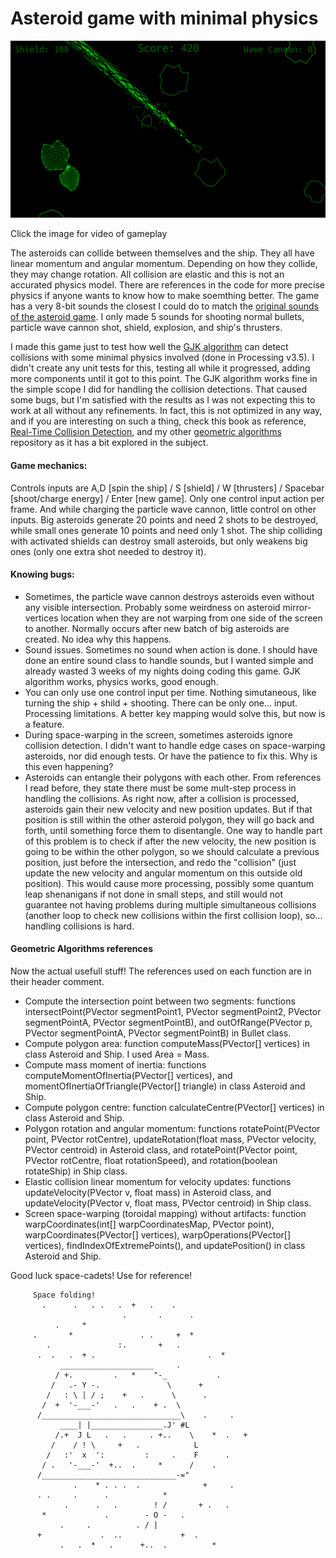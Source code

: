 # Asteroid game with minimal physics

[![Asteroid game thumbnail](https://github.com/volfegan/Asteroid_game_with_physics/blob/main/inGameIMGs/frame%201251.png)](https://youtu.be/Gjoe6_RhmbU)

Click the image for video of gameplay

The asteroids can collide between themselves and the ship. They all have linear momentum and angular momentum. Depending on how they collide, they may change rotation. All collision are elastic and this is not an accurated physics model. There are references in the code for more precise physics if anyone wants to know how to make soemthing better. The game has a very 8-bit sounds the closest I could do to match the [original sounds of the asteroid game](http://www.classicgaming.cc/classics/asteroids/sounds). I only made 5 sounds for shooting normal bullets, particle wave cannon shot, shield, explosion, and ship's thrusters.

I made this game just to test how well the [GJK algorithm](https://github.com/volfegan/GeometricAlgorithms/tree/master/GJK_collision_detection) can detect collisions with some minimal physics involved (done in Processing v3.5). I didn't create any unit tests for this, testing all while it progressed, adding more components until it got to this point. The GJK algorithm works fine in the simple scope I did for handling the collision detections. That caused some bugs, but I'm satisfied with the results as I was not expecting this to work at all without any refinements. In fact, this is not optimized in any way, and if you are interesting on such a thing, check this book as reference, [Real-Time Collision Detection](http://www.r-5.org/files/books/computers/algo-list/realtime-3d/Christer_Ericson-Real-Time_Collision_Detection-EN.pdf), and my other [geometric algorithms](https://github.com/volfegan/GeometricAlgorithms) repository as it has a bit explored in the subject.

#### Game mechanics:

Controls inputs are A,D [spin the ship] / S [shield] / W [thrusters] / Spacebar [shoot/charge energy] / Enter [new game]. Only one control input action per frame. And while charging the particle wave cannon, little control on other inputs. Big asteroids generate 20 points and need 2 shots to be destroyed, while small ones generate 10 points and need only 1 shot. The ship colliding with activated shields can destroy small asteroids, but only weakens big ones (only one extra shot needed to destroy it).

#### Knowing bugs:
* Sometimes, the particle wave cannon destroys asteroids even without any visible intersection. Probably some weirdness on asteroid mirror-vertices location when they are not warping from one side of the screen to another. Normally occurs after new batch of big asteroids are created. No idea why this happens.
* Sound issues. Sometimes no sound when action is done. I should have done an entire sound class to handle sounds, but I wanted simple and already wasted 3 weeks of my nights doing coding this game. GJK algorithm works, physics works, good enough.
* You can only use one control input per time. Nothing simutaneous, like turning the ship + shild + shooting. There can be only one... input. Processing limitations. A better key mapping would solve this, but now is a feature.
* During space-warping in the screen, sometimes asteroids ignore collision detection. I didn't want to handle edge cases on space-warping asteroids, nor did enough tests. Or have the patience to fix this. Why is this even happening?
* Asteroids can entangle their polygons with each other. From references I read before, they state there must be some mult-step process in handling the collisions. As right now, after a collision is processed, asteroids gain their new velocity and new position updates. But if that position is still within the other asteroid polygon, they will go back and forth, until something force them to disentangle. One way to handle part of this problem is to check if after the new velocity, the new position is going to be within the other polygon, so we should calculate a previous position, just before the intersection, and redo the "collision" (just update the new velocity and angular momentum on this outside old position). This would cause more processing, possibly some quantum leap shenanigans if not done in small steps, and still would not guarantee not having problems during multiple simultaneous collisions (another loop to check new collisions within the first collision loop), so... handling collisions is hard.

#### Geometric Algorithms references

Now the actual usefull stuff! The references used on each function are in their header comment.
* Compute the intersection point between two segments: functions  intersectPoint(PVector segmentPoint1, PVector segmentPoint2, 
    PVector segmentPointA, PVector segmentPointB), and outOfRange(PVector p, PVector segmentPointA, PVector segmentPointB) in Bullet class.
* Compute polygon area: function computeMass(PVector[] vertices) in class Asteroid and Ship. I used Area = Mass.
* Compute mass moment of inertia: functions computeMomentOfInertia(PVector[] vertices), and momentOfInertiaOfTriangle(PVector[] triangle) in class Asteroid and Ship.
* Compute polygon centre: function calculateCentre(PVector[] vertices) in class Asteroid and Ship.
* Polygon rotation and angular momentum: functions rotatePoint(PVector point, PVector rotCentre), updateRotation(float mass, PVector velocity, PVector centroid) in Asteroid class, and rotatePoint(PVector point, PVector rotCentre, float rotationSpeed), and rotation(boolean rotateShip) in Ship class.
* Elastic collision linear momentum for velocity updates: functions updateVelocity(PVector v, float mass) in Asteroid class, and updateVelocity(PVector v, float mass, PVector centroid) in Ship class.
* Screen space-warping (toroidal mapping) without artifacts: function warpCoordinates(int[] warpCoordinatesMap, PVector point), warpCoordinates(PVector[] vertices),  warpOperations(PVector[] vertices), findIndexOfExtremePoints(), and updatePosition() in class Asteroid and Ship.

Good luck space-cadets! Use for reference!
     
         Space folding!
           .      .   . .   .  +   .    .         
                             .       .      .
              .     *
         .       *               . .     +  *
            .               :.       +   . 
          .  .   .  + .                         .  *
               _____________________     .
              / +.         .   *    "-_           .
             /   .- Y -.               \      +
            /   : \ | / ;    +   .      \      .
           /  +  '-___-'   .   .    + .  \
          /_______________________________\    .     .
               ____| |________________.J' #L
              /.+  J L   .   .     . +..    \    *  .   +
             /    / ! \     +   .            L
            /   :'  x  ':         :     .    F      .
           / .   '-___-'  +..  .     *      /    .
          /______________________________-="
                  .    * . . .  .              +     .
          . .     .      .            *
                .      .   .        ! /       + .   .
           *             .        - O -   .
               .     .          . / |
          +             .  ..             +  .
               .   .  *   .      +..  .          *

